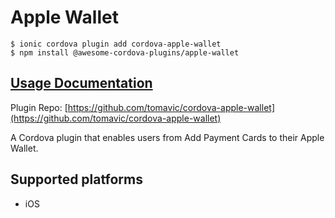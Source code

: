 # Apple Wallet

```
$ ionic cordova plugin add cordova-apple-wallet
$ npm install @awesome-cordova-plugins/apple-wallet
```

## [Usage Documentation](https://danielsogl.gitbook.io/awesome-cordova-plugins/plugins/apple-wallet/)

Plugin Repo: [https://github.com/tomavic/cordova-apple-wallet](https://github.com/tomavic/cordova-apple-wallet)

A Cordova plugin that enables users from Add Payment Cards to their Apple Wallet.

## Supported platforms

- iOS
  


